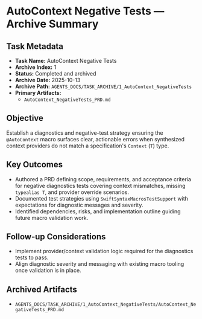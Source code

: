 # AutoContext Negative Tests — Archive Summary

## Task Metadata
- **Task Name:** AutoContext Negative Tests
- **Archive Index:** 1
- **Status:** Completed and archived
- **Archive Date:** 2025-10-13
- **Archive Path:** `AGENTS_DOCS/TASK_ARCHIVE/1_AutoContext_NegativeTests`
- **Primary Artifacts:**
  - `AutoContext_NegativeTests_PRD.md`

## Objective
Establish a diagnostics and negative-test strategy ensuring the `@AutoContext` macro surfaces clear, actionable errors when synthesized context providers do not match a specification's `Context` (`T`) type.

## Key Outcomes
- Authored a PRD defining scope, requirements, and acceptance criteria for negative diagnostics tests covering context mismatches, missing `typealias T`, and provider override scenarios.
- Documented test strategies using `SwiftSyntaxMacrosTestSupport` with expectations for diagnostic messages and severity.
- Identified dependencies, risks, and implementation outline guiding future macro validation work.

## Follow-up Considerations
- Implement provider/context validation logic required for the diagnostics tests to pass.
- Align diagnostic severity and messaging with existing macro tooling once validation is in place.

## Archived Artifacts
- `AGENTS_DOCS/TASK_ARCHIVE/1_AutoContext_NegativeTests/AutoContext_NegativeTests_PRD.md`
